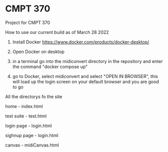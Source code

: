 # CMPT 370 

Project for CMPT 370

How to use our current build as of March 28 2022

1.  Install Docker https://www.docker.com/products/docker-desktop/

2.  Open Docker on desktop

3.  in a terminal go into the midiconvert directory in the repository and enter the command "docker compose up"

4.  go to Docker, select midiconvert and select "OPEN IN BROWSER", this will load up the login screen on your default browser and you are good to go


All the directorys fo the site

home -          index.html

test suite -    test.html

login page -    login.html

sighnup page -  login.html

canvas -        midiCanvas.html
